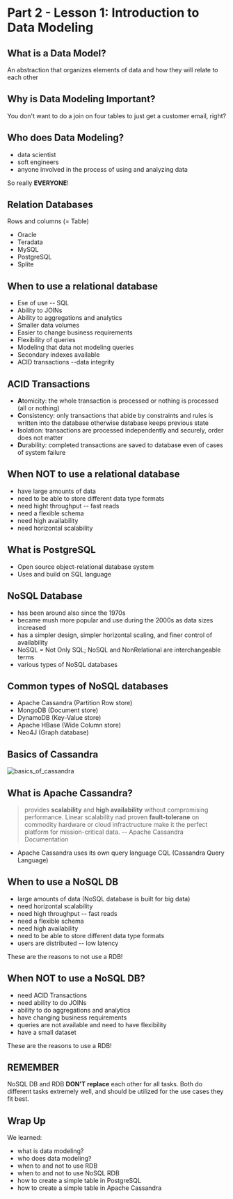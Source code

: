 # Part 2 - Lesson 1: Introduction to Data Modeling

## What is a Data Model?

An abstraction that organizes elements of data and how they will relate to each other

## Why is Data Modeling Important?

You don't want to do a join on four tables to just get a customer email, right?

## Who does Data Modeling?

- data scientist
- soft engineers
- anyone involved in the process of using and analyzing data

So really **EVERYONE**!

## Relation Databases

Rows and columns (= Table)

- Oracle
- Teradata
- MySQL
- PostgreSQL
- Splite

## When to use a relational database

- Ese of use -- SQL
- Ability to JOINs
- Ability to aggregations and analytics
- Smaller data volumes
- Easier to change business requirements
- Flexibility of queries
- Modeling that data not modeling queries
- Secondary indexes available
- ACID transactions --data integrity

## ACID Transactions

- **A**tomicity: the whole transaction is processed or nothing is processed (all or nothing)
- **C**onsistency: only transactions that abide by constraints and rules is written into the database otherwise database keeps previous state
- **I**solation: transactions are processed independently and securely, order does not matter
- **D**urability: completed transactions are saved to database even of cases of system failure

## When NOT to use a relational database

- have large amounts of data
- need to be able to store different data type formats
- need hight throughput -- fast reads
- need a flexible schema
- need high availability
- need horizontal scalability

## What is PostgreSQL

- Open source object-relational database system
- Uses and build on SQL language

## NoSQL Database

- has been around also since the 1970s
- became mush more popular and use during the 2000s as data sizes increased
- has a simpler design, simpler horizontal scaling, and finer control of availability
- NoSQL = Not Only SQL; NoSQL and NonRelational are interchangeable terms
- various types of NoSQL databases

## Common types of NoSQL databases

- Apache Cassandra (Partition Row store)
- MongoDB (Document store)
- DynamoDB (Key-Value store)
- Apache HBase (Wide Column store)
- Neo4J (Graph database)

## Basics of Cassandra

![basics_of_cassandra](../images/basics_of_cassandra.png)

## What is Apache Cassandra?

> provides **scalability** and **high availability** without compromising performance. Linear scalability nad proven **fault-tolerane** on commodity hardware or cloud infractructure make it the perfect platform for mission-critical data.
> -- Apache Cassandra Documentation

- Apache Cassandra uses its own query language CQL (Cassandra Query Language)

## When to use a NoSQL DB

- large amounts of data (NoSQL database is built for big data)
- need horizontal scalability
- need high throughput -- fast reads
- need a flexible schema
- need high availability
- need to be able to store different data type formats
- users are distributed -- low latency

These are the reasons to not use a RDB!

## When NOT to use a NoSQL DB?

- need ACID Transactions
- need ability to do JOINs
- ability to do aggregations and analytics
- have changing business requirements
- queries are not available and need to have flexibility
- have a small dataset

These are the reasons to use a RDB!

## REMEMBER

NoSQL DB and RDB **DON'T replace** each other for all tasks. Both do different tasks extremely well, and should be utilized for the use cases they fit best.

## Wrap Up

We learned:

- what is data modeling?
- who does data modeling?
- when to and not to use RDB
- when to and not to use NoSQL RDB
- how to create a simple table in PostgreSQL
- how to create a simple table in Apache Cassandra
